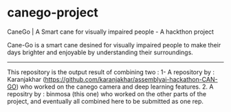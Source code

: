 # canego-project
CaneGo | A Smart cane for visually impaired people - A hackthon project

Cane-Go is a smart cane desined for visually impaired people to make their days brighter and enjoyable by understanding their surroundings. 

---------------------------------------

This repository is the output result of combining two :
1- A repository by : Karanjakhar (https://github.com/karanjakhar/assemblyai-hackathon-CAN-GO) who worked on the canego camera and deep learning features.
2. A repositry by : binmosa (this one) who worked on the other parts of the project, and eventually all combined here to be submitted as one rep.


